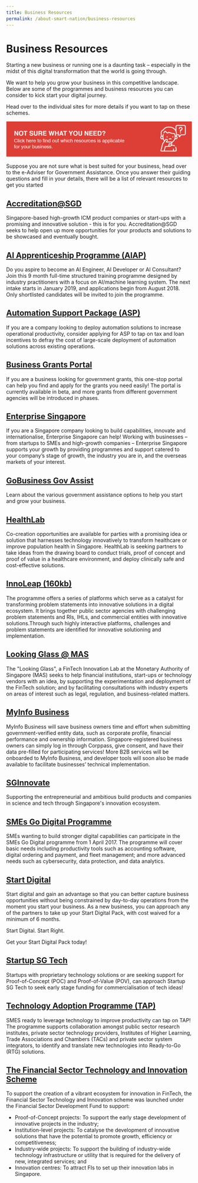 ```yaml
---
title: Business Resources
permalink: /about-smart-nation/business-resources
---
```

# Business Resources

Starting a new business or running one is a daunting task – especially in the midst of this digital transformation that the world is going through. 

We want to help you grow your business in this competitive landscape. Below are some of the programmes and business resources you can consider to kick start your digital journey. 

Head over to the individual sites for more details if you want to tap on these schemes. 

<div style="width:100%;display:flex;justify-content:center;"><a href="https://gaeadviser.gobusiness.gov.sg" target="_blank"><img alt="e-adviser banner" src="/images/abt-smart-nation/biz-help.png"></a></div>

Suppose you are not sure what is best suited for your business, head over to the e-Adviser for Government Assistance. Once you answer their guiding questions and fill in your details, there will be a list of relevant resources to get you started

## <a href="https://www.imda.gov.sg/programme-listing/accreditation-at-sgd" target="_blank">Accreditation@SGD</a>

Singapore-based high-growth ICM product companies or start-ups with a promising and innovative solution - this is for you. Accreditation@SGD seeks to help open up more opportunities for your products and solutions to be showcased and eventually bought.


## <a href="https://www.aisingapore.org/aiap/" target="_blank">AI Apprenticeship Programme (AIAP)</a>

Do you aspire to become an AI Engineer, AI Developer or AI Consultant? Join this 9 month full-time structured training programme designed by industry practitioners with a focus on AI/machine learning system. The next intake starts in January 2019, and applications begin from August 2018. Only shortlisted candidates will be invited to join the programme.


## <a href="https://www.enterprisesg.gov.sg/financial-assistance/grants/for-local-companies/enterprise-development-grant/innovation-and-productivity/automation" target="_blank">Automation Support Package (ASP)</a>

If you are a company looking to deploy automation solutions to increase operational productivity, consider applying for ASP to tap on tax and loan incentives to defray the cost of large-scale deployment of automation solutions across existing operations.

## <a href="https://www.businessgrants.gov.sg/" target="_blank">Business Grants Portal</a>

If you are a business looking for government grants, this one-stop portal can help you find and apply for the grants you need easily! The portal is currently available in beta, and more grants from different government agencies will be introduced in phases.


## <a href="https://www.enterprisesg.gov.sg/" target="_blank">Enterprise Singapore</a>

If you are a Singapore company looking to build capabilities, innovate and internationalise, Enterprise Singapore can help! Working with businesses – from startups to SMEs and high-growth companies – Enterprise Singapore supports your growth by providing programmes and support catered to your company’s stage of growth, the industry you are in, and the overseas markets of your interest.


## <a href="https://govassist.gobusiness.gov.sg/" target="_blank">GoBusiness Gov Assist</a></h2>

Learn about the various government assistance options to help you start and grow your business.

## <a href="https://www.ihis.com.sg/HealthLab" target="_blank">HealthLab</a>
Co-creation opportunities are available for parties with a promising idea or solution that harnesses technology innovatively to transform healthcare or improve population health in Singapore. HealthLab is seeking partners to take ideas from the drawing board to conduct trials, proof of concept and proof of value in a healthcare environment, and deploy clinically safe and cost-effective solutions.

## <a href="https://www.tech.gov.sg/files/media/media-releases/2017/02/Annex%20B%20InnoLeap%20Factsheet.pdf" target="_blank">InnoLeap  (160kb)</a>

The programme offers a series of platforms which serve as a catalyst for transforming problem statements into innovative solutions in a digital ecosystem. It brings together public sector agencies with challenging problem statements and RIs, IHLs, and commercial entities with innovative solutions.Through such highly interactive platforms, challenges and problem statements are identified for innovative solutioning and implementation.

## <a href="https://www.mas.gov.sg/news/media-releases/2016/mas-establishes-fintech-innovation-lab" target="_blank">Looking Glass @ MAS</a> 

The "Looking Glass", a FinTech Innovation Lab at the Monetary Authority of Singapore (MAS) seeks to help financial institutions, start-ups or technology vendors with an idea, by supporting the experimentation and deployment of the FinTech solution; and by facilitating consultations with industry experts on areas of interest such as legal, regulation, and business-related matters.

## <a href="https://business.myinfo.gov.sg/" target="_blank">MyInfo Business</a></h2>

MyInfo Business will save business owners time and effort when submitting government-verified entity data, such as corporate profile, financial performance and ownership information. Singapore-registered business owners can simply log in through Corppass, give consent, and have their data pre-filled for participating services! More B2B services will be onboarded to MyInfo Business, and developer tools will soon also be made available to facilitate businesses’ technical implementation.

## <a href="https://www.sginnovate.com/" target="_blank">SGInnovate</a></h2>

Supporting the entrepreneurial and ambitious build products and companies in science and tech through Singapore's innovation ecosystem.

## <a href="https://www.imda.gov.sg/smesgodigital" target="_blank">SMEs Go Digital Programme</a>

SMEs wanting to build stronger digital capabilities can participate in the SMEs Go Digital programme from 1 April 2017. The programme will cover basic needs including productivity tools such as accounting software, digital ordering and payment, and fleet management; and more advanced needs such as cybersecurity, data protection, and data analytics.


## <a href="https://www.imda.gov.sg/StartDigital" target="_blank">Start Digital</a>

Start digital and gain an advantage so that you can better capture business opportunities without being constrained by day-to-day operations from the moment you start your business. As a new business, you can approach any of the partners to take up your Start Digital Pack, with cost waived for a minimum of 6 months.

Start Digital. Start Right.

Get your Start Digital Pack today!


## <a href="http://www.startupsg.net/startupsg-tech" target="_blank">Startup SG Tech</a>

Startups with proprietary technology solutions or are seeking support for Proof-of-Concept (POC) and Proof-of-Value (POV), can approach Startup SG Tech to seek early stage funding for commercialisation of tech ideas!

## <a href="https://www.a-star.edu.sg/i2r/partnerships/small-and-medium--sized-enterprises-(smes)" target="_blank">Technology Adoption Programme (TAP)</a>

SMES ready to leverage technology to improve productivity can tap on TAP! The programme supports collaboration amongst public sector research institutes, private sector technology providers, Institutes of Higher Learning, Trade Associations and Chambers (TACs) and private sector system integrators, to identify and translate new technologies into Ready-to-Go (RTG) solutions.

## <a href="http://www.mas.gov.sg/Singapore-Financial-Centre/Smart-Financial-Centre/Setting-up-your-Business.aspx" target="_blank">The Financial Sector Technology and Innovation Scheme</a>

To support the creation of a vibrant ecosystem for innovation in FinTech, the Financial Sector Technology and Innovation scheme was launched under the Financial Sector Development Fund to support:

* Proof-of-Concept projects: To support the early stage development of innovative projects in the industry;
* Institution-level projects: To catalyse the development of innovative solutions that have the potential to promote growth, efficiency or competitiveness;
* Industry-wide projects: To support the building of industry-wide technology infrastructure or utility that is required for the delivery of new, integrated services; and
* Innovation centres: To attract FIs to set up their innovation labs in Singapore.